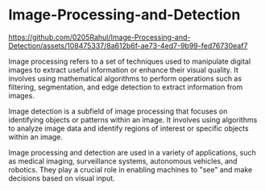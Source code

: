 # Image-Processing-and-Detection

https://github.com/0205Rahul/Image-Processing-and-Detection/assets/108475337/8a612b6f-ae73-4ed7-9b99-fed76730eaf7

Image processing refers to a set of techniques used to manipulate digital images to extract useful information or enhance their visual quality. It involves using mathematical algorithms to perform operations such as filtering, segmentation, and edge detection to extract information from images.

Image detection is a subfield of image processing that focuses on identifying objects or patterns within an image. It involves using algorithms to analyze image data and identify regions of interest or specific objects within an image.

Image processing and detection are used in a variety of applications, such as medical imaging, surveillance systems, autonomous vehicles, and robotics. They play a crucial role in enabling machines to "see" and make decisions based on visual input.
